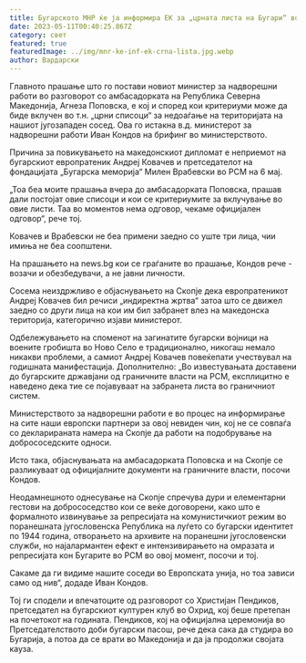 ```yaml
---
title: Бугарското МНР ќе ја информира ЕК за „црната листа на Бугари“ во С. Македонија
date: 2023-05-11T00:40:25.867Z
category: свет
featured: true
featuredImage: ../img/mnr-ke-inf-ek-crna-lista.jpg.webp
author: Вардарски
---
```

Главното прашање што го постави новиот министер за надворешни работи во разговорот со амбасадорката на Република Северна Македонија, Агнеза Поповска, е кој и според кои критериуми може да биде вклучен во т.н. „црни списоци“ за недоаѓање на територијата на нашиот југозападен сосед. Ова го истакна в.д. министерот за надворешни работи Иван Кондов на брифинг во министерството.

Причина за повикувањето на македонскиот дипломат е неприемот на бугарскиот европратеник Андреј Ковачев и претседателот на фондацијата „Бугарска меморија“ Милен Врабевски во РСМ на 6 мај.

„Тоа беа моите прашања вчера до амбасадорката Поповска, прашав дали постојат овие списоци и кои се критериумите за вклучување во овие листи. Таа во моментов нема одговор, чекаме официјален одговор“, рече тој.

Ковачев и Врабевски не беа примени заедно со уште три лица, чии имиња не беа соопштени.

На прашањето на news.bg кои се граѓаните во прашање, Кондов рече - возачи и обезбедувачи, а не јавни личности.

Сосема неиздржливо е објаснувањето на Скопје дека европратеникот Андреј Ковачев бил речиси „индиректна жртва“ затоа што се движел заедно со други лица на кои им бил забранет влез на македонска територија, категорично изјави министерот.

Одбележувањето на споменот на загинатите бугарски војници на воените гробишта во Ново Село е традиционално, никогаш немало никакви проблеми, а самиот Андреј Ковачев повеќепати учествувал на годишната манифестација. Дополнително: „Во известувањата доставени до бугарските државјани од граничните власти на РСМ, експлицитно е наведено дека тие се појавуваат на забранета листа во граничниот систем.

Министерството за надворешни работи е во процес на информирање на сите наши европски партнери за овој невиден чин, кој не се совпаѓа со декларираната намера на Скопје да работи на подобрување на добрососедските односи.

Исто така, објаснувањата на амбасадорката Поповска и на Скопје се разликуваат од официјалните документи на граничните власти, посочи Кондов.

Неодамнешното однесување на Скопје спречува дури и елементарни гестови на добрососедство кои се веќе договорени, како што е формалното извинување за репресијата на комунистичкиот режим во поранешната југословенска Република на луѓето со бугарски идентитет по 1944 година, отворањето на архивите на поранешни југословенски служби, но најалармантен ефект е интензивирањето на омразата и репресијата кон Бугарите во РСМ во овој момент, посочи и тој.

Сакаме да ги видиме нашите соседи во Европската унија, но тоа зависи само од нив“, додаде Иван Кондов.

Тој ги сподели и впечатоците од разговорот со Христијан Пендиков, претседател на бугарскиот културен клуб во Охрид, кој беше претепан на почетокот на годината. Пендиков, кој на официјална церемонија во Претседателството доби бугарски пасош, рече дека сака да студира во Бугарија, а потоа да се врати во Македонија и да ја продолжи својата кауза.